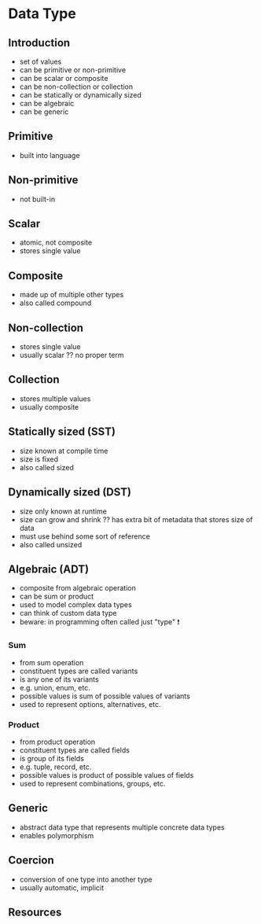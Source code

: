 # Data Type



## Introduction

- set of values
- can be primitive or non-primitive
- can be scalar or composite
- can be non-collection or collection
- can be statically or dynamically sized
- can be algebraic
- can be generic



## Primitive

- built into language



## Non-primitive

- not built-in



## Scalar

- atomic, not composite
- stores single value



## Composite

- made up of multiple other types
- also called compound



## Non-collection

- stores single value
- usually scalar
?? no proper term



## Collection

- stores multiple values
- usually composite



## Statically sized (SST)

- size known at compile time
- size is fixed
- also called sized



## Dynamically sized (DST)

- size only known at runtime
- size can grow and shrink
?? has extra bit of metadata that stores size of data
- must use behind some sort of reference
- also called unsized



## Algebraic (ADT)

- composite from algebraic operation
- can be sum or product
- used to model complex data types
- can think of custom data type
- beware: in programming often called just "type" ❗️

### Sum

- from sum operation
- constituent types are called variants
- is any one of its variants
- e.g. union, enum, etc.
- possible values is sum of possible values of variants
- used to represent options, alternatives, etc.

### Product

- from product operation
- constituent types are called fields
- is group of its fields
- e.g. tuple, record, etc.
- possible values is product of possible values of fields
- used to represent combinations, groups, etc.



## Generic

- abstract data type that represents multiple concrete data types
- enables polymorphism



## Coercion

- conversion of one type into another type
- usually automatic, implicit



## Resources
